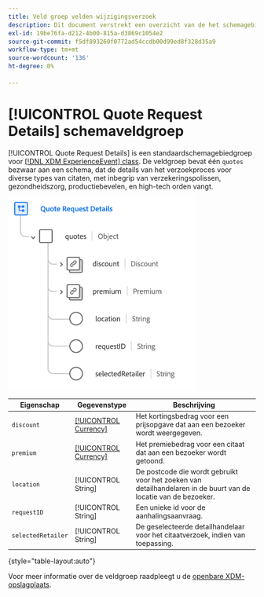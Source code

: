 ```yaml
---
title: Veld groep velden wijzigingsverzoek
description: Dit document verstrekt een overzicht van de het schemagebiedgroep van de Details van het Verzoek van het Citaat.
exl-id: 19be76fa-d212-4b00-815a-d3869c1054e2
source-git-commit: f5df893260f0772ad54ccdb00d99ed8f328d35a9
workflow-type: tm+mt
source-wordcount: '136'
ht-degree: 0%

---
```


# [!UICONTROL Quote Request Details] schemaveldgroep

[!UICONTROL Quote Request Details] is een standaardschemagebiedgroep voor [[!DNL XDM ExperienceEvent] class](../../classes/experienceevent.md). De veldgroep bevat één `quotes` bezwaar aan een schema, dat de details van het verzoekproces voor diverse types van citaten, met inbegrip van verzekeringspolissen, gezondheidszorg, productiebevelen, en high-tech orden vangt.

![](../../images/field-groups/quote-request-details.png)

| Eigenschap | Gegevenstype | Beschrijving |
| --- | --- | --- |
| `discount` | [[!UICONTROL Currency]](../../data-types/currency.md) | Het kortingsbedrag voor een prijsopgave dat aan een bezoeker wordt weergegeven. |
| `premium` | [[!UICONTROL Currency]](../../data-types/currency.md) | Het premiebedrag voor een citaat dat aan een bezoeker wordt getoond. |
| `location` | [!UICONTROL String] | De postcode die wordt gebruikt voor het zoeken van detailhandelaren in de buurt van de locatie van de bezoeker. |
| `requestID` | [!UICONTROL String] | Een unieke id voor de aanhalingsaanvraag. |
| `selectedRetailer` | [!UICONTROL String] | De geselecteerde detailhandelaar voor het citaatverzoek, indien van toepassing. |

{style="table-layout:auto"}

Voor meer informatie over de veldgroep raadpleegt u de [openbare XDM-opslagplaats](https://github.com/adobe/xdm/blob/master/docs/reference/fieldgroups/experience-event/experienceevent-quote-request-details.schema.json).
